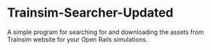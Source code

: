 # Trainsim-Searcher-Updated

A simple program for searching for and downloading the assets from Trainsim website for your Open Rails simulations.
